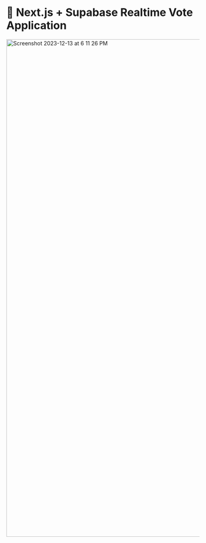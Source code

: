 # 👋 Next.js + Supabase Realtime Vote Application

<img width="1299" alt="Screenshot 2023-12-13 at 6 11 26 PM" src="https://github.com/Chensokheng/next-supabase-vote/assets/52232579/614c6d64-80f1-43ee-a5fb-288f27b581da">

